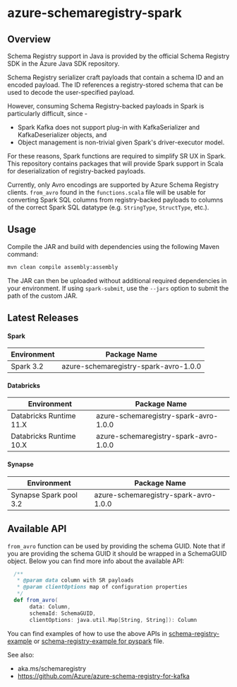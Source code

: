 # azure-schemaregistry-spark

## Overview

Schema Registry support in Java is provided by the official Schema Registry SDK in the Azure Java SDK repository.

Schema Registry serializer craft payloads that contain a schema ID and an encoded payload. The ID references a registry-stored schema that can be used to decode the user-specified payload.

However, consuming Schema Registry-backed payloads in Spark is particularly difficult, since - 
- Spark Kafka does not support plug-in with KafkaSerializer and KafkaDeserializer objects, and
- Object management is non-trivial given Spark's driver-executor model.

For these reasons, Spark functions are required to simplify SR UX in Spark.  This repository contains packages that will provide Spark support in Scala for deserialization of registry-backed payloads.

Currently, only Avro encodings are supported by Azure Schema Registry clients.  `from_avro` found in the `functions.scala` file will be usable for converting Spark SQL columns from registry-backed payloads to columns of the correct Spark SQL datatype (e.g. `StringType`, `StructType`, etc.).

## Usage

Compile the JAR and build with dependencies using the following Maven command:
```bash
mvn clean compile assembly:assembly
```

The JAR can then be uploaded without additional required dependencies in your environment.  If using `spark-submit`, use the `--jars` option to submit the path of the custom JAR.

## Latest Releases

#### Spark
| Environment |Package Name|
|-------------|------------|
|Spark 3.2 |azure-schemaregistry-spark-avro-1.0.0|

#### Databricks
| Environment |Package Name|
|-------------------------|----------------|
| Databricks Runtime 11.X |azure-schemaregistry-spark-avro-1.0.0|
| Databricks Runtime 10.X |azure-schemaregistry-spark-avro-1.0.0|


#### Synapse
| Environment |Package Name|
|-------------|------------|
| Synapse Spark pool 3.2 |azure-schemaregistry-spark-avro-1.0.0|

## Available API

`from_avro` function can be used by providing the schema GUID. Note that if you are providing the schema GUID it should be wrapped in a SchemaGUID object.
Below you can find more info about the available API:

```scala
  /**
   * @param data column with SR payloads
   * @param clientOptions map of configuration properties
   */
  def from_avro(
       data: Column,
       schemaId: SchemaGUID,
       clientOptions: java.util.Map[String, String]): Column
```

You can find examples of how to use the above APIs in [schema-registry-example](docs/schema-registry-example.md) or [schema-registry-example for pyspark](docs/PySpark/schema-registry-example-pyspark.md) file.

See also:
- aka.ms/schemaregistry
- https://github.com/Azure/azure-schema-registry-for-kafka

